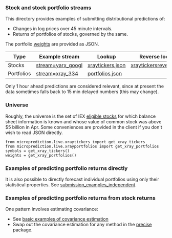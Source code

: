 
### Stock and stock portfolio streams

This directory provides examples of submitting distributional predictions of:
  - Changes in log prices over 45 minute intervals. 
  - Returns of portfolios of stocks, governed by the same. 

The portfolio [weights](https://raw.githubusercontent.com/microprediction/microprediction/master/microprediction/live/xrayportfolios.json) are provided as JSON.  

 | Type           | Example stream                                                                            | Lookup       | Reverse lookup |
 |----------------|-------------------------------------------------------------------------------------------|---------------|---------------|
 | Stocks         | [stream=yarx_googl](https://www.microprediction.org/stream_dashboard.html?stream=yarx_googl)    | [xraytickers.json](https://raw.githubusercontent.com/microprediction/microprediction/master/microprediction/live/xraytickers.json) | [xraytickersreverse.json](https://raw.githubusercontent.com/microprediction/microprediction/master/microprediction/live/xraytickersreverse.json) |
 | Portfolios     | [stream=xray_334](https://www.microprediction.org/stream_dashboard.html?stream=xray_334) | [portfolios.json](https://raw.githubusercontent.com/microprediction/microprediction/master/microprediction/live/xrayportfolios.json) | |

Only 1 hour ahead predictions are considered relevant, since at present the data sometimes falls back to 15 min delayed numbers (this may change).  

### Universe
Roughly, the universe is the set of IEX [eligible stocks](https://iextrading.com/trading/eligible-symbols/) for which balance sheet information is known and whose value of common stock was above $5 billion in Apr. Some conveniences are provided in the client if you don't wish to read JSON directly. 

    from microprediction.live.xraytickers import get_xray_tickers 
    from microprediction.live.xrayportfolios import get_xray_portfolios
    symbols = get_xray_tickers()
    weights = get_xray_portfolios()
      
      
### Examples of predicting portfolio returns directly

It is also possible to directly forecast individual portfolios using only their statistical properties. See [submission_examples_independent](https://github.com/microprediction/microprediction/tree/master/submission_examples_independent). 
      
### Examples of predicting portfolio returns from stock returns

One pattern involves estimating covariance:

 - See [basic examples of covariance estimation](https://github.com/microprediction/precise/blob/main/examples_basic_usage/running_empirical_population_covariance.py) 
 - Swap out the covariance estimation for any method in the [precise](https://github.com/microprediction/precise) package. 
 


